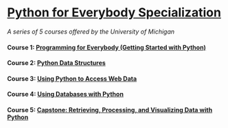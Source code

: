 # [Python for Everybody Specialization](https://www.coursera.org/specializations/python)
<i>A series of 5 courses offered by the University of Michigan</i>

#### Course 1: [Programming for Everybody (Getting Started with Python)](https://www.coursera.org/learn/python?specialization=python)

#### Course 2: [Python Data Structures](https://www.coursera.org/learn/python-data?specialization=python)

#### Course 3: [Using Python to Access Web Data](https://www.coursera.org/learn/python-network-data?specialization=python)

#### Course 4: [Using Databases with Python](https://www.coursera.org/learn/python-databases?specialization=python)

#### Course 5: [Capstone: Retrieving, Processing, and Visualizing Data with Python](https://www.coursera.org/learn/python-data-visualization)
